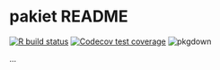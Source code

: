 # pakiet README

<!-- badges: start -->
[![R build status](https://github.com/jakubkala/pakiet/workflows/R-CMD-check/badge.svg)](https://github.com/jakubkala/pakiet/actions)
[![Codecov test coverage](https://codecov.io/gh/jakubkala/pakiet/branch/master/graph/badge.svg)](https://codecov.io/gh/jakubkala/pakiet?branch=master)
![pkgdown](https://github.com/jakubkala/pakiet/workflows/pkgdown/badge.svg)
<!-- badges: end -->
...
